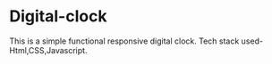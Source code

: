 # Digital-clock
This is a simple functional responsive digital clock.
Tech stack used- Html,CSS,Javascript.
